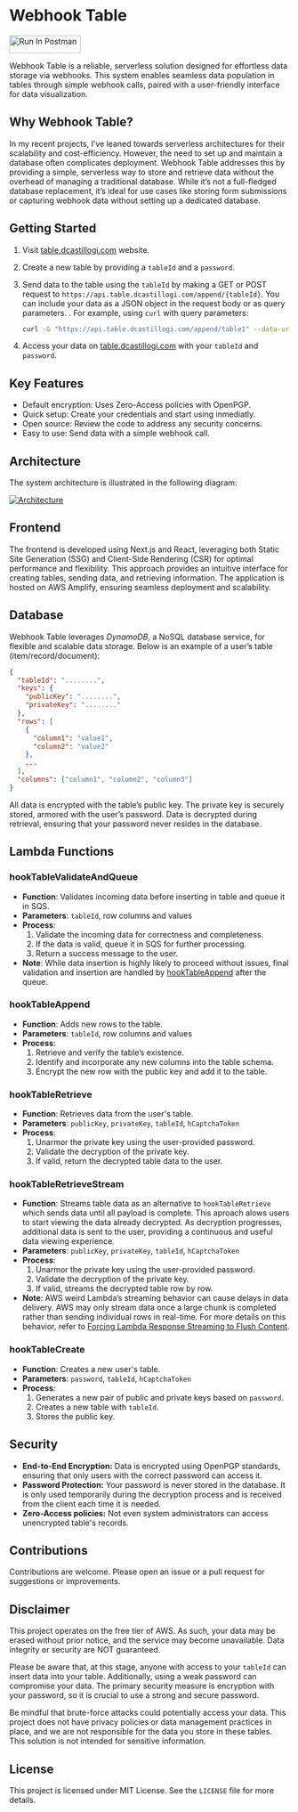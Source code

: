 # Webhook Table

[<img src="https://run.pstmn.io/button.svg" alt="Run In Postman" style="width: 128px; height: 32px;">](https://app.getpostman.com/run-collection/15715400-f2e331ac-3dc7-410f-88cd-dceb4525d21c?action=collection%2Ffork&source=rip_markdown&collection-url=entityId%3D15715400-f2e331ac-3dc7-410f-88cd-dceb4525d21c%26entityType%3Dcollection%26workspaceId%3D882bbe8c-d0d2-4cdd-b2c2-0d95ce90c607)

Webhook Table is a reliable, serverless solution designed for effortless data storage via webhooks. This system enables seamless data population in tables through simple webhook calls, paired with a user-friendly interface for data visualization.

## Why Webhook Table?

In my recent projects, I’ve leaned towards serverless architectures for their scalability and cost-efficiency. However, the need to set up and maintain a database often complicates deployment. Webhook Table addresses this by providing a simple, serverless way to store and retrieve data without the overhead of managing a traditional database. While it’s not a full-fledged database replacement, it’s ideal for use cases like storing form submissions or capturing webhook data without setting up a dedicated database.

## Getting Started

1. Visit [table.dcastillogi.com](https://table.dcastillogi.com/) website.
2. Create a new table by providing a `tableId` and a `password`.
3. Send data to the table using the `tableId` by making a GET or POST request to `https://api.table.dcastillogi.com/append/{tableId}`. You can include your data as a JSON object in the request body or as query parameters. . For example, using `curl` with query parameters:

   ```bash
   curl -G "https://api.table.dcastillogi.com/append/table1" --data-urlencode "column1=value1" --data-urlencode "column2=value2"
    ```

4. Access your data on [table.dcastillogi.com](https://table.dcastillogi.com/) with your `tableId` and `password`.

## Key Features

- Default encryption: Uses Zero-Access policies with OpenPGP.
- Quick setup: Create your credentials and start using inmediatly.
- Open source: Review the code to address any security concerns.
- Easy to use: Send data with a simple webhook call.

## Architecture

The system architecture is illustrated in the following diagram:

[![Architecture](./architecture.png)](./architecture.png)

## Frontend

The frontend is developed using Next.js and React, leveraging both Static Site Generation (SSG) and Client-Side Rendering (CSR) for optimal performance and flexibility. This approach provides an intuitive interface for creating tables, sending data, and retrieving information. The application is hosted on AWS Amplify, ensuring seamless deployment and scalability.

## Database

Webhook Table leverages *DynamoDB*, a NoSQL database service, for flexible and scalable data storage. Below is an example of a user’s table (item/record/document):

```json
{
  "tableId": "........",
  "keys": {
    "publicKey": "........",
    "privateKey": "........"
  },
  "rows": [
    {
      "column1": "value1",
      "column2": "value2"
    },
    ...
  ],
  "columns": ["column1", "column2", "column3"]
}
```

All data is encrypted with the table’s public key. The private key is securely stored, armored with the user’s password. Data is decrypted during retrieval, ensuring that your password never resides in the database.

## Lambda Functions

### hookTableValidateAndQueue

- **Function**: Validates incoming data before inserting in table and queue it in SQS.
- **Parameters**: `tableId`, row columns and values
- **Process**:
  1. Validate the incoming data for correctness and completeness.
  2. If the data is valid, queue it in SQS for further processing.
  3. Return a success message to the user.
- **Note**: While data insertion is highly likely to proceed without issues, final validation and insertion are handled by [hookTableAppend](#hooktableappend) after the queue.

### hookTableAppend

- **Function**: Adds new rows to the table.
- **Parameters**: `tableId`, row columns and values
- **Process**:
  1. Retrieve and verify the table’s existence.
  2. Identify and incorporate any new columns into the table schema.
  3. Encrypt the new row with the public key and add it to the table.

### hookTableRetrieve

- **Function**: Retrieves data from the user's table.
- **Parameters**: `publicKey`, `privateKey`, `tableId`, `hCaptchaToken`
- **Process**:
  1. Unarmor the private key using the user-provided password.
  2. Validate the decryption of the private key.
  3. If valid, return the decrypted table data to the user.

### hookTableRetrieveStream

- **Function**: Streams table data as an alternative to `hookTableRetrieve` which sends data until all payload is complete. This aproach alows users to start viewing the data already decrypted. As decryption progresses, additional data is sent to the user, providing a continuous and useful data viewing experience.
- **Parameters**: `publicKey`, `privateKey`, `tableId`, `hCaptchaToken`
- **Process**:
  1. Unarmor the private key using the user-provided password.
  2. Validate the decryption of the private key.
  3. If valid, streams the decrypted table row by row.
- **Note**: AWS weird Lambda’s streaming behavior can cause delays in data delivery. AWS may only stream data once a large chunk is completed rather than sending individual rows in real-time. For more details on this behavior, refer to [Forcing Lambda Response Streaming to Flush Content](https://betterdev.blog/lambda-response-streaming-flush-content/).

### hookTableCreate

- **Function**: Creates a new user's table.
- **Parameters**: `password`, `tableId`, `hCaptchaToken`
- **Process**:
  1. Generates a new pair of public and private keys based on `password`.
  2. Creates a new table with `tableId`.
  3. Stores the public key.

## Security

- **End-to-End Encryption:** Data is encrypted using OpenPGP standards, ensuring that only users with the correct password can access it.
- **Password Protection:** Your password is never stored in the database. It is only used temporarily during the decryption process and is received from the client each time it is needed.
- **Zero-Access policies:** Not even system administrators can access unencrypted table's records.

## Contributions

Contributions are welcome. Please open an issue or a pull request for suggestions or improvements.

## Disclaimer

This project operates on the free tier of AWS. As such, your data may be erased without prior notice, and the service may become unavailable. Data integrity or security are NOT guaranteed.

Please be aware that, at this stage, anyone with access to your `tableId` can insert data into your table. Additionally, using a weak password can compromise your data. The primary security measure is encryption with your password, so it is crucial to use a strong and secure password.

Be mindful that brute-force attacks could potentially access your data. This project does not have privacy policies or data management practices in place, and we are not responsible for the data you store in these tables. This solution is not intended for sensitive information.

## License

This project is licensed under MIT License. See the `LICENSE` file for more details.
